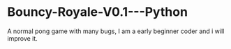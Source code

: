 # Bouncy-Royale-V0.1---Python
A normal pong game with many bugs, I am a early beginner coder and i will improve it.
